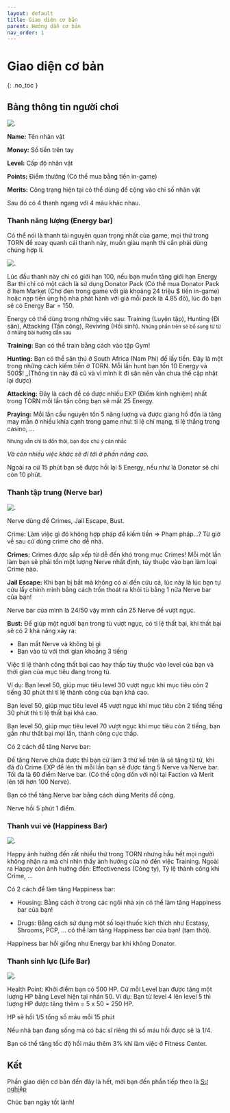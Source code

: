 ```yaml
---
layout: default
title: Giao diện cơ bản
parent: Hướng dẫn cơ bản
nav_order: 1
---
```


# Giao diện cơ bản
{: .no_toc }

## Bảng thông tin người chơi

 ![.](https://i.imgur.com/rUTRJP3.png)      
 
**Name:** Tên nhân vật

**Money:** Số tiền trên tay

**Level:** Cấp độ nhân vật

**Points:** Điểm thưởng (Có thể mua bằng tiền in-game)

**Merits:** Công trạng hiện tại có thể dùng để cộng vào chỉ số nhân vật

Sau đó có 4 thanh ngang với 4 màu khác nhau.

### Thanh năng lượng (Energy bar)

Có thể nói là thanh tài nguyên quan trọng nhất của game, mọi thứ trong TORN đề xoay quanh cái thanh này, muốn giàu mạnh thì cần phải dùng chúng hợp lí.

![.](https://i.imgur.com/CjAAvHv.png)

Lúc đầu thanh này chỉ có giới hạn 100, nếu bạn muốn tăng giới hạn Energy Bar thì chỉ có một cách là sử dụng Donator Pack (Có thể mua Donator Pack ở Item Market (Chợ đen trong game với giá khoảng 24 triệu $ tiền in-game) hoặc nạp tiền ủng hộ nhà phát hành với giá mỗi pack là 4.85 đô), lúc đó bạn sẽ có Energy Bar = 150. 

Energy có thể dùng trong những việc sau: Training (Luyện tập), Hunting (Đi săn), Attacking (Tấn công), Reviving (Hồi sinh).
<small>Những phần trên sẽ bổ sung từ từ ở những bài hướng dẫn sau</small>

**Training:** Bạn có thể train bằng cách vào tập Gym!

**Hunting:** Bạn có thể săn thú ở South Africa (Nam Phi) để lấy tiền. Đây là một trong những cách kiếm tiền ở TORN. Mỗi lần hunt bạn tốn 10 Energy và 500$! _(Thông tin này đã cũ và vì mình ít đi săn nên vẫn chưa thể cập nhật lại được)

**Attacking:** Đây là cách để có được nhiều EXP (Điểm kinh nghiệm) nhất trong TORN mỗi lần tấn công bạn sẽ mất 25 Energy.

**Praying:** Mỗi lần cầu nguyện tốn 5 năng lượng và được giang hồ đồn là tăng may mắn ở nhiều khía cạnh trong game như: tỉ lệ chí mạng, tỉ lệ thắng trong casino, ...

<small>Nhưng vẫn chỉ là đồn thôi, bạn đọc chú ý cân nhắc</small>

_Và còn nhiều việc khác sẽ đi tới ở  phần nâng cao._

Ngoài ra cứ 15 phút bạn sẽ được hồi lại 5 Energy, nếu như là Donator sẽ chỉ còn 10 phút.


### Thanh tập trung (Nerve bar)

![.](https://i.imgur.com/FuasSOC.png)

Nerve dùng để Crimes, Jail Escape, Bust.

Crime: Làm việc gì đó không hợp pháp để kiếm tiền => Phạm pháp...? Từ giờ về sau cứ dùng crime cho dễ nhá.

**Crimes:** Crimes được sắp xếp từ dễ đến khó trong mục Crimes! Mỗi một lần làm bạn sẽ phải tốn một lượng Nerve nhất định, tùy thuộc vào bạn làm loại Crime nào.

**Jail Escape:** Khi bạn bị bắt mà không có ai đến cứu cả, lúc này là lúc bạn tự cứu lấy chính mình bằng cách trốn thoát ra khỏi tù bằng 1 nửa Nerve bar của bạn!

Nerve bar của mình là 24/50 vậy mình cần 25 Nerve để vượt ngục.

**Bust:** Để giúp một người bạn trong tù vượt ngục, có tỉ lệ thất bại, khi thất bại sẽ có 2 khả năng xảy ra:
- Bạn mất Nerve và không bị gì
- Bạn vào tù với thời gian khoảng 3 tiếng

Việc tỉ lệ thành công thất bại cao hay thấp tùy thuộc vào level của bạn và thời gian của mục tiêu đang trong tù.

Ví dụ: Bạn level 50, giúp mục tiêu level 30 vượt ngục khi mục tiêu còn 2 tiếng 30 phút thì tỉ lệ thành công của bạn khá cao.

Bạn level 50, giúp mục tiêu level 45 vượt ngục khi mục tiêu còn 2 tiếng tiếng 30 phút thì ti lệ thất bại khá cao.

Bạn level 50, giúp mục tiêu level 70 vượt ngục khi mục tiêu còn 2 tiếng, bạn gần như thất bại mọi lần, thành công cực thấp.

Có 2 cách để tăng Nerve bar:

Để tăng Nerve chứa được thì bạn cứ làm 3 thứ kể trên là sẽ tăng từ từ, khi đã đủ Crime EXP để lên thì mỗi lần bạn sẽ được tăng 5 Nerve và Nerve bar. Tối đa là 60 điểm Nerve bar. (Có thể cộng dồn với nội tại Faction và Merit lên tới hơn 100 Nerve).

Bạn có thể tăng Nerve bar bằng cách dùng Merits để cộng.

Nerve hồi 5 phút 1 điểm.

### Thanh vui vẻ (Happiness Bar)

![.](https://i.imgur.com/TMENZXW.png)

Happy ảnh hưởng đến rất nhiều thứ trong TORN nhưng hầu hết mọi người không nhận ra mà chỉ nhìn thấy ảnh hưởng của nó đến việc Training. Ngoài ra Happy còn ảnh hưởng đến: Effectiveness (Công ty), Tỷ lệ thành công khi Crime, ...

Có 2 cách để làm tăng Happiness bar:

- Housing: Bằng cách ở trong các ngôi nhà xịn có thể làm tăng Happiness bar của bạn!

- Drugs: Bằng cách sử dụng một số loại thuốc kích thích như Ecstasy, Shrooms, PCP, ... có thể làm tăng Happiness bar của bạn! (tạm thời).

Happiness bar hồi giống như Energy bar khi không Donator.

### Thanh sinh lực (Life Bar)

![.](https://i.imgur.com/MdfvAKh.png)

Health Point: Khởi điểm bạn có 500 HP. Cứ mỗi Level bạn được tăng một lượng HP bằng Level hiện tại nhân 50. Ví dụ: Bạn từ level 4 lên level 5 thì lượng HP được tăng thêm = 5 x 50 = 250 HP.

HP sẽ hồi 1/5 tổng số máu mỗi 15 phút

Nếu nhà bạn đang sống mà có bác sĩ riêng thì số máu hồi được sẽ là 1/4.

Bạn có thể tăng tốc độ hồi máu thêm 3% khi làm việc ở Fitness Center.

## Kết

Phần giao diện cơ bản đến đây là hết, mời bạn đến phần tiếp theo là [Sự nghiệp](https://vuongrand.github.io/)

Chúc bạn ngày tốt lành!
